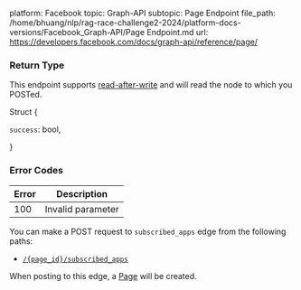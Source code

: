 platform: Facebook
topic: Graph-API
subtopic: Page Endpoint
file_path: /home/bhuang/nlp/rag-race-challenge2-2024/platform-docs-versions/Facebook_Graph-API/Page Endpoint.md
url: https://developers.facebook.com/docs/graph-api/reference/page/

### Return Type

This endpoint supports [read-after-write](https://developers.facebook.com/docs/graph-api/advanced/#read-after-write) and will read the node to which you POSTed.

Struct {

`success`: bool,

}

### Error Codes

| Error | Description |
| --- | --- |
| 100 | Invalid parameter |

You can make a POST request to `subscribed_apps` edge from the following paths:

* [`/{page_id}/subscribed_apps`](https://developers.facebook.com/docs/graph-api/reference/page/subscribed_apps/)

When posting to this edge, a [Page](https://developers.facebook.com/docs/graph-api/reference/page/) will be created.